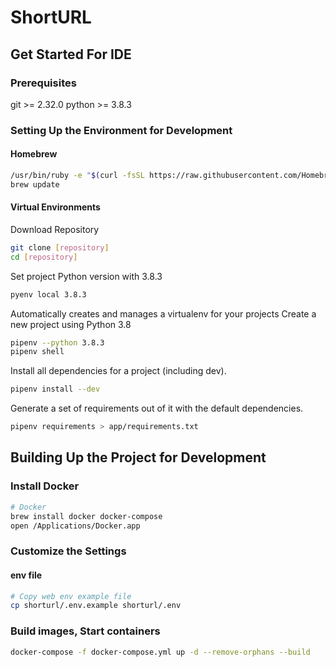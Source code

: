 # ShortURL

## Get Started For IDE

### Prerequisites

git >= 2.32.0
python >= 3.8.3

### Setting Up the Environment for Development

#### Homebrew

```sh
/usr/bin/ruby -e "$(curl -fsSL https://raw.githubusercontent.com/Homebrew/install/master/install)"
brew update
```

#### Virtual Environments

Download Repository

```sh
git clone [repository]
cd [repository]
```

Set project Python version with 3.8.3

```sh
pyenv local 3.8.3
```

Automatically creates and manages a virtualenv for your projects
Create a new project using Python 3.8

```sh
pipenv --python 3.8.3
pipenv shell
```

Install all dependencies for a project (including dev).

```sh
pipenv install --dev
```

Generate a set of requirements out of it with the default dependencies.

```sh
pipenv requirements > app/requirements.txt
```

## Building Up the Project for Development

### Install Docker

```sh
# Docker
brew install docker docker-compose
open /Applications/Docker.app
```

### Customize the Settings

#### env file

```sh
# Copy web env example file
cp shorturl/.env.example shorturl/.env
```

### Build images, Start containers

```sh
docker-compose -f docker-compose.yml up -d --remove-orphans --build
```
